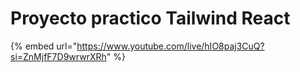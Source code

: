 # Proyecto practico Tailwind React

{% embed url="https://www.youtube.com/live/hIO8paj3CuQ?si=ZnMjfF7D9wrwrXRh" %}
